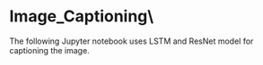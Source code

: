 # Image_Captioning\
The following Jupyter notebook uses LSTM and ResNet model for captioning the image.
